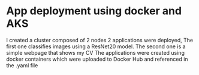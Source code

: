 # App deployment using docker and AKS
I created a cluster composed of 2 nodes
2 applications were deployed, The first one classifies images using a ResNet20 model. The second one is a simple webpage that shows my CV
The applications were created using docker containers which were uploaded to Docker Hub and referenced in the .yaml file
